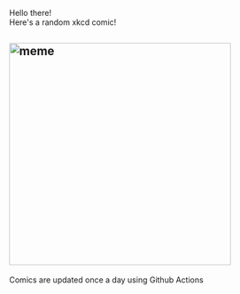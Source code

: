 Hello there! <br>Here's a random xkcd comic!<br>
## <img src="https://imgs.xkcd.com/comics/waiting_for_the_but.png" alt="meme" width="400"/><br>
Comics are updated once a day using Github Actions